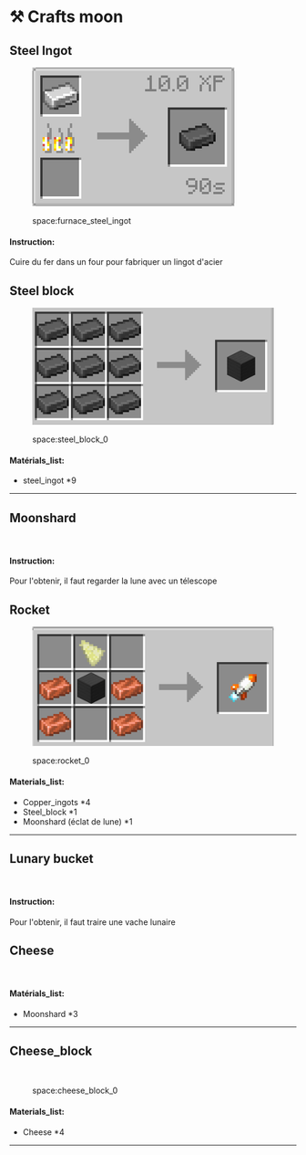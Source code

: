# ⚒️ Crafts moon



## Steel Ingot

<figure><img src="../.gitbook/assets/Steel_smelting.png" alt=""><figcaption><p>space:furnace_steel_ingot</p></figcaption></figure>

#### Instruction:

Cuire du fer dans un four pour fabriquer un lingot d'acier

## Steel block

<figure><img src="../.gitbook/assets/Acier.png" alt=""><figcaption><p>space:steel_block_0</p></figcaption></figure>

#### Matérials\_list:

* steel\_ingot \*9

***

## Moonshard

<figure><img src="../.gitbook/assets/Capture d&#x27;écran 2024-10-21 112550.png" alt=""><figcaption></figcaption></figure>

#### Instruction:

Pour l'obtenir, il faut regarder la lune avec un télescope

## Rocket

<figure><img src="../.gitbook/assets/Rocket.png" alt=""><figcaption><p>space:rocket_0</p></figcaption></figure>

#### Materials\_list:

* Copper\_ingots \*4
* Steel\_block \*1
* Moonshard (éclat de lune) \*1



***

## Lunary bucket

<figure><img src="../.gitbook/assets/Capture d&#x27;écran 2024-10-21 112529 (1).png" alt=""><figcaption></figcaption></figure>

#### Instruction:

Pour l'obtenir, il faut traire une vache lunaire

## Cheese

<figure><img src="../.gitbook/assets/Capture d&#x27;écran 2024-10-21 112329.png" alt=""><figcaption></figcaption></figure>

#### Matérials\_list:

* Moonshard \*3

***

## Cheese\_block

<figure><img src="../.gitbook/assets/Capture d&#x27;écran 2024-10-21 112322.png" alt=""><figcaption><p>space:cheese_block_0</p></figcaption></figure>

#### Materials\_list:

* Cheese \*4

***
